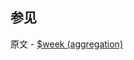 

## 参见

原文 - [$week (aggregation)]( https://docs.mongodb.com/manual/reference/operator/aggregation/week/ )

